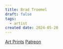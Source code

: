 ```yaml
---
title: Brad Troemel
draft: false
tags:
  - artist
created date: 2024-05-20
---
```

[Art Prints](https://bradtroemel.com)
[Patreon](https://bradtroemel.com)
